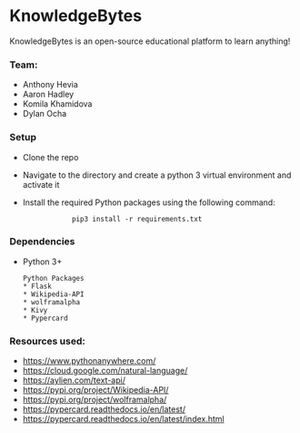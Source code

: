 # KnowledgeBytes
KnowledgeBytes is an open-source educational platform to learn anything!

### Team:
* Anthony Hevia
* Aaron Hadley
* Komila Khamidova
* Dylan Ocha

### Setup

* Clone the repo
* Navigate to the directory and create a python 3 virtual environment and activate it
* Install the required Python packages using the following command:

                  pip3 install -r requirements.txt

### Dependencies
* Python 3+

      Python Packages
      * Flask
      * Wikipedia-API
      * wolframalpha
      * Kivy
      * Pypercard

### Resources used:
* https://www.pythonanywhere.com/
* https://cloud.google.com/natural-language/
* https://aylien.com/text-api/
* https://pypi.org/project/Wikipedia-API/
* https://pypi.org/project/wolframalpha/
* https://pypercard.readthedocs.io/en/latest/
* https://pypercard.readthedocs.io/en/latest/index.html
